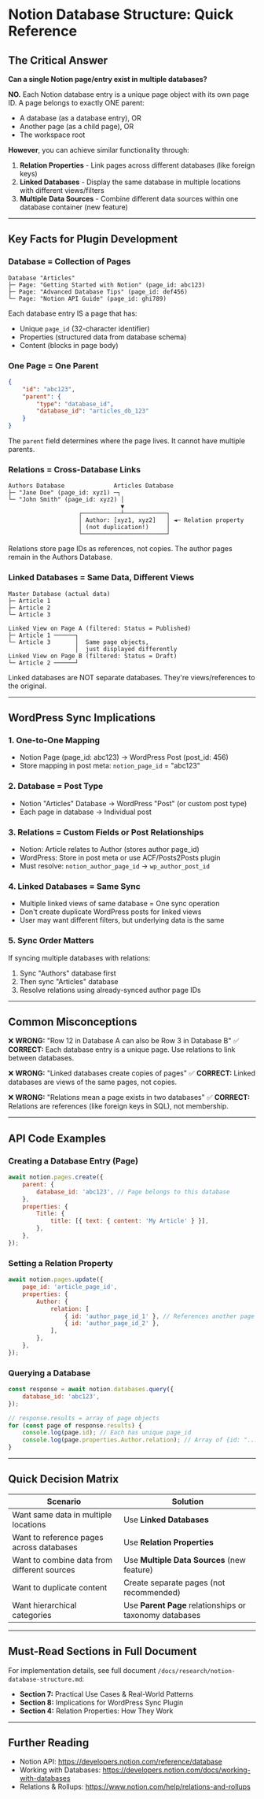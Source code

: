 # Notion Database Structure: Quick Reference

## The Critical Answer

**Can a single Notion page/entry exist in multiple databases?**

**NO.** Each Notion database entry is a unique page object with its own page ID. A page belongs to exactly ONE parent:

- A database (as a database entry), OR
- Another page (as a child page), OR
- The workspace root

**However**, you can achieve similar functionality through:

1. **Relation Properties** - Link pages across different databases (like foreign keys)
2. **Linked Databases** - Display the same database in multiple locations with different views/filters
3. **Multiple Data Sources** - Combine different data sources within one database container (new feature)

---

## Key Facts for Plugin Development

### Database = Collection of Pages

```
Database "Articles"
├─ Page: "Getting Started with Notion" (page_id: abc123)
├─ Page: "Advanced Database Tips" (page_id: def456)
└─ Page: "Notion API Guide" (page_id: ghi789)
```

Each database entry IS a page that has:

- Unique `page_id` (32-character identifier)
- Properties (structured data from database schema)
- Content (blocks in page body)

### One Page = One Parent

```json
{
	"id": "abc123",
	"parent": {
		"type": "database_id",
		"database_id": "articles_db_123"
	}
}
```

The `parent` field determines where the page lives. It cannot have multiple parents.

### Relations = Cross-Database Links

```
Authors Database              Articles Database
├─ "Jane Doe" (page_id: xyz1) ─┐
└─ "John Smith" (page_id: xyz2) │
                                ▼
                    ┌───────────┴────────────┐
                    │ Author: [xyz1, xyz2]   │ ◄─ Relation property
                    │ (not duplication!)     │
                    └────────────────────────┘
```

Relations store page IDs as references, not copies. The author pages remain in the Authors Database.

### Linked Databases = Same Data, Different Views

```
Master Database (actual data)
├─ Article 1
├─ Article 2
└─ Article 3

Linked View on Page A (filtered: Status = Published)
├─ Article 1 ──────┐
└─ Article 3       │  Same page objects,
                   │  just displayed differently
Linked View on Page B (filtered: Status = Draft)
└─ Article 2 ──────┘
```

Linked databases are NOT separate databases. They're views/references to the original.

---

## WordPress Sync Implications

### 1. One-to-One Mapping

- Notion Page (page_id: abc123) → WordPress Post (post_id: 456)
- Store mapping in post meta: `notion_page_id` = "abc123"

### 2. Database = Post Type

- Notion "Articles" Database → WordPress "Post" (or custom post type)
- Each page in database → Individual post

### 3. Relations = Custom Fields or Post Relationships

- Notion: Article relates to Author (stores author page_id)
- WordPress: Store in post meta or use ACF/Posts2Posts plugin
- Must resolve: `notion_author_page_id` → `wp_author_post_id`

### 4. Linked Databases = Same Sync

- Multiple linked views of same database = One sync operation
- Don't create duplicate WordPress posts for linked views
- User may want different filters, but underlying data is the same

### 5. Sync Order Matters

If syncing multiple databases with relations:

1. Sync "Authors" database first
2. Then sync "Articles" database
3. Resolve relations using already-synced author page IDs

---

## Common Misconceptions

❌ **WRONG:** "Row 12 in Database A can also be Row 3 in Database B"
✅ **CORRECT:** Each database entry is a unique page. Use relations to link between databases.

❌ **WRONG:** "Linked databases create copies of pages"
✅ **CORRECT:** Linked databases are views of the same pages, not copies.

❌ **WRONG:** "Relations mean a page exists in two databases"
✅ **CORRECT:** Relations are references (like foreign keys in SQL), not membership.

---

## API Code Examples

### Creating a Database Entry (Page)

```javascript
await notion.pages.create({
	parent: {
		database_id: 'abc123', // Page belongs to this database
	},
	properties: {
		Title: {
			title: [{ text: { content: 'My Article' } }],
		},
	},
});
```

### Setting a Relation Property

```javascript
await notion.pages.update({
	page_id: 'article_page_id',
	properties: {
		Author: {
			relation: [
				{ id: 'author_page_id_1' }, // References another page
				{ id: 'author_page_id_2' },
			],
		},
	},
});
```

### Querying a Database

```javascript
const response = await notion.databases.query({
	database_id: 'abc123',
});

// response.results = array of page objects
for (const page of response.results) {
	console.log(page.id); // Each has unique page_id
	console.log(page.properties.Author.relation); // Array of {id: "..."}
}
```

---

## Quick Decision Matrix

| Scenario                                    | Solution                                                |
| ------------------------------------------- | ------------------------------------------------------- |
| Want same data in multiple locations        | Use **Linked Databases**                                |
| Want to reference pages across databases    | Use **Relation Properties**                             |
| Want to combine data from different sources | Use **Multiple Data Sources** (new feature)             |
| Want to duplicate content                   | Create separate pages (not recommended)                 |
| Want hierarchical categories                | Use **Parent Page** relationships or taxonomy databases |

---

## Must-Read Sections in Full Document

For implementation details, see full document `/docs/research/notion-database-structure.md`:

- **Section 7:** Practical Use Cases & Real-World Patterns
- **Section 8:** Implications for WordPress Sync Plugin
- **Section 4:** Relation Properties: How They Work

---

## Further Reading

- Notion API: https://developers.notion.com/reference/database
- Working with Databases: https://developers.notion.com/docs/working-with-databases
- Relations & Rollups: https://www.notion.com/help/relations-and-rollups
